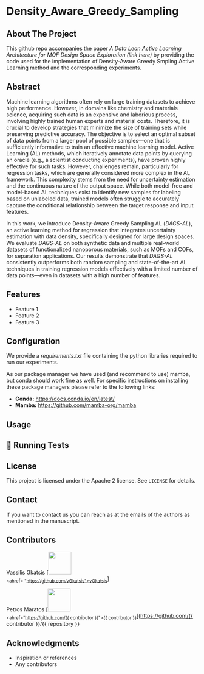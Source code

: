 # Density_Aware_Greedy_Sampling



## About The Project

This github repo accompanies the paper *A Data Lean Active Learning Architecture for MOF Design Space Exploration (link here)* by providing the code used for the implementation of Density-Aware Greedy Smpling Active Learning method and the corresponding experiments.



## Abstract

Machine learning algorithms often rely on large training datasets to achieve high performance. However, in domains like chemistry and materials science, acquiring such data is an expensive and laborious process, involving highly trained human experts and material costs. Therefore, it is crucial to develop strategies that minimize the size of training sets while preserving predictive accuracy. The objective is to select an optimal subset of data points from a larger pool of possible samples—one that is sufficiently informative to train an effective machine learning model. Active Learning (AL) methods, which iteratively annotate data points by querying an oracle (e.g., a scientist conducting experiments), have proven highly effective for such tasks. However, challenges remain, particularly for regression tasks, which are generally considered more complex in the AL framework. This complexity stems from the need for uncertainty estimation and the continuous nature of the output space. While both model-free and model-based AL techniques exist to identify new samples for labeling based on unlabeled data, trained models often struggle to accurately capture the conditional relationship between the target response and input features.

In this work, we introduce Density-Aware Greedy Sampling AL (*DAGS-AL*), an active learning method for regression that integrates uncertainty estimation with data density, specifically designed for large design spaces. We evaluate *DAGS-AL* on both synthetic data and multiple real-world datasets of functionalized nanoporous materials, such as MOFs and COFs, for separation applications. Our results demonstrate that *DAGS-AL* consistently outperforms both random sampling and state-of-the-art AL techniques in training regression models effectively with a limited number of data points—even in datasets with a high number of features.



## Features

- Feature 1
- Feature 2
- Feature 3



## Configuration

We provide a *requirements.txt* file containing the python libraries required to run our experiments.

As our package manager we have used (and recommend to use) mamba, but conda should work fine as well. For specific instructions on installing these package managers please refer to the following links:

- **Conda:**   https://docs.conda.io/en/latest/
- **Mamba:** https://github.com/mamba-org/mamba





## Usage





## 🧪 Running Tests



## License

This project is licensed under the Apache 2 license. See `LICENSE` for details.



## Contact

If you want to contact us you can reach as at the emails of the authors as mentioned in the manuscript.



## Contributors

Vassilis Gkatsis [<img src="https://github.com/vGkatsis.png" width="60px;"/><br /><sub><ahref= "https://github.com/vGkatsis">vGkatsis</a></sub>]

Petros Maratos [<img src="https://github.com/{{ contributor }}.png" width="60px;"/><br /><sub><ahref="https://github.com/{{ contributor }}">{{ contributor }}</a></sub>](https://github.com/{{ contributor }}/{{ repository }}



## Acknowledgments

- Inspiration or references
- Any contributors
